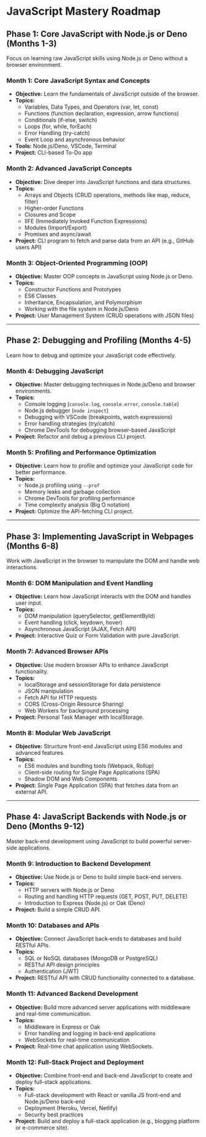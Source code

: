 # JavaScript Mastery Roadmap

## Phase 1: Core JavaScript with Node.js or Deno (Months 1-3)
Focus on learning raw JavaScript skills using Node.js or Deno without a browser environment.

### Month 1: Core JavaScript Syntax and Concepts
- **Objective:** Learn the fundamentals of JavaScript outside of the browser.
- **Topics:**
  - Variables, Data Types, and Operators (var, let, const)
  - Functions (function declaration, expression, arrow functions)
  - Conditionals (if-else, switch)
  - Loops (for, while, forEach)
  - Error Handling (try-catch)
  - Event Loop and asynchronous behavior
- **Tools:** Node.js/Deno, VSCode, Terminal
- **Project:** CLI-based To-Do app

### Month 2: Advanced JavaScript Concepts
- **Objective:** Dive deeper into JavaScript functions and data structures.
- **Topics:**
  - Arrays and Objects (CRUD operations, methods like map, reduce, filter)
  - Higher-order Functions
  - Closures and Scope
  - IIFE (Immediately Invoked Function Expressions)
  - Modules (Import/Export)
  - Promises and async/await
- **Project:** CLI program to fetch and parse data from an API (e.g., GitHub users API)

### Month 3: Object-Oriented Programming (OOP)
- **Objective:** Master OOP concepts in JavaScript using Node.js or Deno.
- **Topics:**
  - Constructor Functions and Prototypes
  - ES6 Classes
  - Inheritance, Encapsulation, and Polymorphism
  - Working with the file system in Node.js/Deno
- **Project:** User Management System (CRUD operations with JSON files)

---

## Phase 2: Debugging and Profiling (Months 4-5)
Learn how to debug and optimize your JavaScript code effectively.

### Month 4: Debugging JavaScript
- **Objective:** Master debugging techniques in Node.js/Deno and browser environments.
- **Topics:**
  - Console logging (`console.log`, `console.error`, `console.table`)
  - Node.js debugger (`node inspect`)
  - Debugging with VSCode (breakpoints, watch expressions)
  - Error handling strategies (try/catch)
  - Chrome DevTools for debugging browser-based JavaScript
- **Project:** Refactor and debug a previous CLI project.

### Month 5: Profiling and Performance Optimization
- **Objective:** Learn how to profile and optimize your JavaScript code for better performance.
- **Topics:**
  - Node.js profiling using `--prof`
  - Memory leaks and garbage collection
  - Chrome DevTools for profiling performance
  - Time complexity analysis (Big O notation)
- **Project:** Optimize the API-fetching CLI project.

---

## Phase 3: Implementing JavaScript in Webpages (Months 6-8)
Work with JavaScript in the browser to manipulate the DOM and handle web interactions.

### Month 6: DOM Manipulation and Event Handling
- **Objective:** Learn how JavaScript interacts with the DOM and handles user input.
- **Topics:**
  - DOM manipulation (querySelector, getElementById)
  - Event handling (click, keydown, hover)
  - Asynchronous JavaScript (AJAX, Fetch API)
- **Project:** Interactive Quiz or Form Validation with pure JavaScript.

### Month 7: Advanced Browser APIs
- **Objective:** Use modern browser APIs to enhance JavaScript functionality.
- **Topics:**
  - localStorage and sessionStorage for data persistence
  - JSON manipulation
  - Fetch API for HTTP requests
  - CORS (Cross-Origin Resource Sharing)
  - Web Workers for background processing
- **Project:** Personal Task Manager with localStorage.

### Month 8: Modular Web JavaScript
- **Objective:** Structure front-end JavaScript using ES6 modules and advanced features.
- **Topics:**
  - ES6 modules and bundling tools (Webpack, Rollup)
  - Client-side routing for Single Page Applications (SPA)
  - Shadow DOM and Web Components
- **Project:** Single Page Application (SPA) that fetches data from an external API.

---

## Phase 4: JavaScript Backends with Node.js or Deno (Months 9-12)
Master back-end development using JavaScript to build powerful server-side applications.

### Month 9: Introduction to Backend Development
- **Objective:** Use Node.js or Deno to build simple back-end servers.
- **Topics:**
  - HTTP servers with Node.js or Deno
  - Routing and handling HTTP requests (GET, POST, PUT, DELETE)
  - Introduction to Express (Node.js) or Oak (Deno)
- **Project:** Build a simple CRUD API.

### Month 10: Databases and APIs
- **Objective:** Connect JavaScript back-ends to databases and build RESTful APIs.
- **Topics:**
  - SQL or NoSQL databases (MongoDB or PostgreSQL)
  - RESTful API design principles
  - Authentication (JWT)
- **Project:** RESTful API with CRUD functionality connected to a database.

### Month 11: Advanced Backend Development
- **Objective:** Build more advanced server applications with middleware and real-time communication.
- **Topics:**
  - Middleware in Express or Oak
  - Error handling and logging in back-end applications
  - WebSockets for real-time communication
- **Project:** Real-time chat application using WebSockets.

### Month 12: Full-Stack Project and Deployment
- **Objective:** Combine front-end and back-end JavaScript to create and deploy full-stack applications.
- **Topics:**
  - Full-stack development with React or vanilla JS front-end and Node.js/Deno back-end
  - Deployment (Heroku, Vercel, Netlify)
  - Security best practices
- **Project:** Build and deploy a full-stack application (e.g., blogging platform or e-commerce site).

